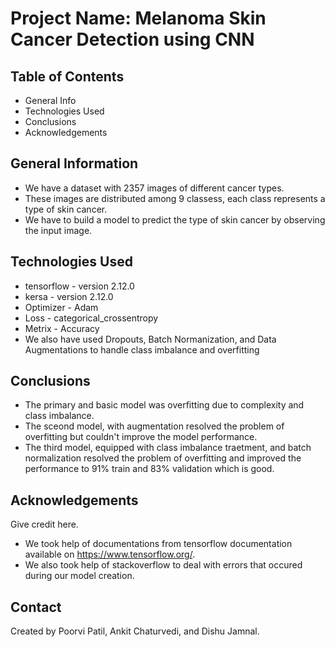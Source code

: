 # Project Name: Melanoma Skin Cancer Detection using CNN



## Table of Contents
* General Info
* Technologies Used
* Conclusions
* Acknowledgements



## General Information
- We have a dataset with 2357 images of different cancer types. 
- These images are distributed among 9 classess, each class represents a type of skin cancer.
- We have to build a model to predict the type of skin cancer by observing the input image. 


## Technologies Used
- tensorflow - version 2.12.0
- kersa - version 2.12.0
- Optimizer - Adam
- Loss - categorical_crossentropy
- Metrix - Accuracy
- We also have used Dropouts, Batch Normanization, and Data Augmentations to handle class imbalance and overfitting

<!-- As the libraries versions keep on changing, it is recommended to mention the version of library used in this project -->

## Conclusions
- The primary and basic model was overfitting due to complexity and class imbalance.
- The sceond model, with augmentation resolved the problem of overfitting but couldn't improve the model performance.
- The third model, equipped with class imbalance traetment, and batch normalization resolved the problem of overfitting and improved the performance to 91% train and 83% validation which is good.



## Acknowledgements
Give credit here.
- We took help of documentations from tensorflow documentation available on https://www.tensorflow.org/.
- We also took help of stackoverflow to deal with errors that occured during our model creation.



## Contact
Created by Poorvi Patil, Ankit Chaturvedi, and Dishu Jamnal.

